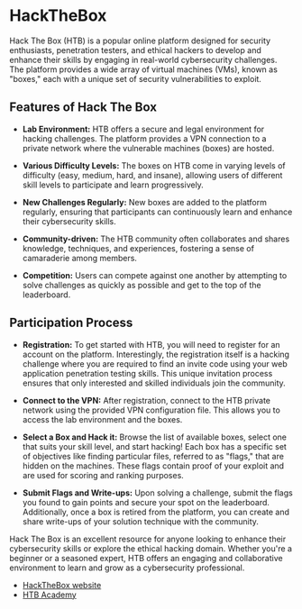 # HackTheBox

Hack The Box (HTB) is a popular online platform designed for security enthusiasts, penetration testers, and ethical hackers to develop and enhance their skills by engaging in real-world cybersecurity challenges. The platform provides a wide array of virtual machines (VMs), known as "boxes," each with a unique set of security vulnerabilities to exploit.

## Features of Hack The Box

- **Lab Environment:** HTB offers a secure and legal environment for hacking challenges. The platform provides a VPN connection to a private network where the vulnerable machines (boxes) are hosted.

- **Various Difficulty Levels:** The boxes on HTB come in varying levels of difficulty (easy, medium, hard, and insane), allowing users of different skill levels to participate and learn progressively.

- **New Challenges Regularly:** New boxes are added to the platform regularly, ensuring that participants can continuously learn and enhance their cybersecurity skills.

- **Community-driven:** The HTB community often collaborates and shares knowledge, techniques, and experiences, fostering a sense of camaraderie among members.

- **Competition:** Users can compete against one another by attempting to solve challenges as quickly as possible and get to the top of the leaderboard.

## Participation Process

- **Registration:** To get started with HTB, you will need to register for an account on the platform. Interestingly, the registration itself is a hacking challenge where you are required to find an invite code using your web application penetration testing skills. This unique invitation process ensures that only interested and skilled individuals join the community.

- **Connect to the VPN:** After registration, connect to the HTB private network using the provided VPN configuration file. This allows you to access the lab environment and the boxes.

- **Select a Box and Hack it:** Browse the list of available boxes, select one that suits your skill level, and start hacking! Each box has a specific set of objectives like finding particular files, referred to as "flags," that are hidden on the machines. These flags contain proof of your exploit and are used for scoring and ranking purposes.

- **Submit Flags and Write-ups:** Upon solving a challenge, submit the flags you found to gain points and secure your spot on the leaderboard. Additionally, once a box is retired from the platform, you can create and share write-ups of your solution technique with the community.

Hack The Box is an excellent resource for anyone looking to enhance their cybersecurity skills or explore the ethical hacking domain. Whether you're a beginner or a seasoned expert, HTB offers an engaging and collaborative environment to learn and grow as a cybersecurity professional.

- [HackTheBox website](https://www.hackthebox.com/)
- [HTB Academy ](https://academy.hackthebox.com/)